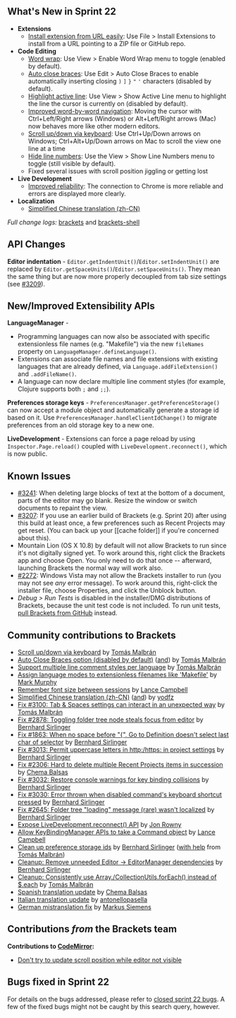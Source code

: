 What's New in Sprint 22
-----------------------
* **Extensions**
    * [Install extension from URL easily](https://trello.com/card/3-extension-installation-url/4f90a6d98f77505d7940ce88/789): Use File > Install Extensions to install from a URL pointing to a ZIP file or GitHub repo.
* **Code Editing**
    * [Word wrap](https://trello.com/card/2-word-wrap/4f90a6d98f77505d7940ce88/270): Use View > Enable Word Wrap menu to toggle (enabled by default).
    * [Auto close braces](https://github.com/adobe/brackets/pull/3040): Use Edit > Auto Close Braces to enable automatically inserting closing `)` `]` `}` `"` `'` characters (disabled by default).
    * [Highlight active line](https://github.com/adobe/brackets/pull/3097): Use View > Show Active Line menu to highlight the line the cursor is currently on (disabled by default).
    * [Improved word-by-word navigation](https://github.com/adobe/brackets/issues/670): Moving the cursor with Ctrl+Left/Right arrows (Windows) or Alt+Left/Right arrows (Mac) now behaves more like other modern editors.
    * [Scroll up/down via keyboard](https://github.com/adobe/brackets/pull/3068): Use Ctrl+Up/Down arrows on Windows; Ctrl+Alt+Up/Down arrows on Mac to scroll the view one line at a time
    * [Hide line numbers](https://github.com/adobe/brackets/pull/3097): Use the View > Show Line Numbers menu to toggle (still visible by default).
    * Fixed several issues with scroll position jiggling or getting lost
* **Live Development**
    * [Improved reliability](https://trello.com/c/R0ZFrFV4): The connection to Chrome is more reliable and errors are displayed more clearly.
* **Localization**
    * [Simplified Chinese translation (zh-CN)](https://github.com/adobe/brackets/pull/3107)

_Full change logs:_ [brackets](https://github.com/adobe/brackets/compare/sprint-21...sprint-22#commits_bucket) and [brackets-shell](https://github.com/adobe/brackets-shell/compare/sprint-21...sprint-22#commits_bucket)


API Changes
-----------
**Editor indentation** - `Editor.getIndentUnit()`/`Editor.setIndentUnit()` are replaced by `Editor.getSpaceUnits()`/`Editor.setSpaceUnits()`. They mean the same thing but are now more properly decoupled from tab size settings (see [#3209](https://github.com/adobe/brackets/pull/3209)).

New/Improved Extensibility APIs
-------------------------------
**LanguageManager** - 

* Programming languages can now also be associated with specific extensionless file names (e.g. "Makefile") via the new `fileNames` property on `LanguageManager.defineLanguage()`.
* Extensions can associate file names and file extensions with existing languages that are already defined, via `Language.addFileExtension()` and `.addFileName()`.
* A language can now declare multiple line comment styles (for example, Clojure supports both `;` and `;;`).

**Preferences storage keys** - `PreferencesManager.getPreferenceStorage()` can now accept a module object and automatically generate a storage id based on it. Use `PreferencesManager.handleClientIdChange()` to migrate preferences from an old storage key to a new one.

**LiveDevelopment** - Extensions can force a page reload by using `Inspector.Page.reload()` coupled with `LiveDevelopment.reconnect()`, which is now public.

Known Issues
------------
* [#3241](https://github.com/adobe/brackets/issues/3241): When deleting large blocks of text at the bottom of a document, parts of the editor may go blank. Resize the window or switch documents to repaint the view.
* [#3207](https://github.com/adobe/brackets/issues/3207): If you use an earlier build of Brackets (e.g. Sprint 20) after using this build at least once, a few preferences such as Recent Projects may get reset. (You can back up your [[cache folder]] if you're concerned about this).
* Mountain Lion (OS X 10.8) by default will not allow Brackets to run since it's not digitally signed yet.  To work around this, right click the Brackets app and choose Open.  You only need to do that once -- afterward, launching Brackets the normal way will work also.
* [#2272](https://github.com/adobe/brackets/issues/2272): Windows Vista may not allow the Brackets installer to run (you may not see _any_ error message). To work around this, right-click the installer file, choose Properties, and click the Unblock button.
* _Debug > Run Tests_ is disabled in the installer/DMG distributions of Brackets, because the unit test code is not included. To run unit tests, [pull Brackets from GitHub](https://github.com/adobe/brackets/wiki/How-to-Hack-on-Brackets#wiki-getcode) instead.


Community contributions to Brackets
-----------------------------------
* [Scroll up/down via keyboard](https://github.com/adobe/brackets/pull/3068) by [Tomás Malbrán](https://github.com/TomMalbran)
* [Auto Close Braces option (disabled by default)](https://github.com/adobe/brackets/pull/3040) ([and](https://github.com/adobe/brackets/pull/3075)) by [Tomás Malbrán](https://github.com/TomMalbran)
* [Support multiple line comment styles per language](https://github.com/adobe/brackets/pull/3121) by [Tomás Malbrán](https://github.com/TomMalbran)
* [Assign language modes to extensionless filenames like 'Makefile'](https://github.com/adobe/brackets/pull/3029) by [Mark Murphy](https://github.com/MarkMurphy)
* [Remember font size between sessions](https://github.com/adobe/brackets/pull/3027) by [Lance Campbell](https://github.com/lkcampbell)
* [Simplified Chinese translation (zh-CN)](https://github.com/adobe/brackets/pull/3107) ([and](https://github.com/adobe/brackets/pull/3112)) by [yodfz](https://github.com/yodfz)
* [Fix #3100: Tab & Spaces settings can interact in an unexpected way](https://github.com/adobe/brackets/pull/3209) by [Tomás Malbrán](https://github.com/TomMalbran)
* [Fix #2878: Toggling folder tree node steals focus from editor](https://github.com/adobe/brackets/pull/2879) by [Bernhard Sirlinger](https://github.com/WebsiteDeveloper)
* [Fix #1863: When no space before "{", Go to Definition doesn't select last char of selector](https://github.com/adobe/brackets/pull/3082) by [Bernhard Sirlinger](https://github.com/WebsiteDeveloper)
* [Fix #3013: Permit uppercase letters in http:/https: in project settings](https://github.com/adobe/brackets/pull/3019) by [Bernhard Sirlinger](https://github.com/WebsiteDeveloper)
* [Fix #2306: Hard to delete multiple Recent Projects items in succession](https://github.com/adobe/brackets/pull/2590) by [Chema Balsas](https://github.com/jbalsas)
* [Fix #3032: Restore console warnings for key binding collisions](https://github.com/adobe/brackets/pull/3081) by [Bernhard Sirlinger](https://github.com/WebsiteDeveloper)
* [Fix #3030: Error thrown when disabled command's keyboard shortcut pressed](https://github.com/adobe/brackets/pull/3045) by [Bernhard Sirlinger](https://github.com/WebsiteDeveloper)
* [Fix #2645: Folder tree "loading" message (rare) wasn't localized](https://github.com/adobe/brackets/pull/3020) by [Bernhard Sirlinger](https://github.com/WebsiteDeveloper)
* [Expose LiveDevelopment.reconnect() API](https://github.com/adobe/brackets/pull/3214) by [Jon Rowny](https://github.com/jrowny)
* [Allow KeyBindingManager APIs to take a Command object](https://github.com/adobe/brackets/pull/3058) by [Lance Campbell](https://github.com/lkcampbell)
* [Clean up preference storage ids](https://github.com/adobe/brackets/pull/3018) by [Bernhard Sirlinger](https://github.com/WebsiteDeveloper) ([with help](https://github.com/adobe/brackets/pull/3101) from [Tomás Malbrán](https://github.com/TomMalbran))
* [Cleanup: Remove unneeded Editor -> EditorManager dependencies](https://github.com/adobe/brackets/pull/2750) by [Bernhard Sirlinger](https://github.com/WebsiteDeveloper)
* [Cleanup: Consistently use Array./CollectionUtils.forEach() instead of $.each](https://github.com/adobe/brackets/pull/3087) by [Tomás Malbrán](https://github.com/TomMalbran)
* [Spanish translation update](https://github.com/adobe/brackets/pull/3204) by [Chema Balsas](https://github.com/jbalsas)
* [Italian translation update](https://github.com/adobe/brackets/pull/2996) by [antonellopasella](https://github.com/antonellopasella)
* [German mistranslation fix](https://github.com/adobe/brackets/pull/3096) by [Markus Siemens](https://github.com/msiemens)

Contributions _from_ the Brackets team
--------------------------------------
**Contributions to [CodeMirror](https://github.com/marijnh/CodeMirror):**
* [Don't try to update scroll position while editor not visible](https://github.com/marijnh/CodeMirror/pull/1350)

Bugs fixed in Sprint 22
-----------------------
For details on the bugs addressed, please refer to [closed sprint 22 bugs](https://github.com/adobe/brackets/issues?labels=&milestone=9&state=closed). A few of the fixed bugs might not be caught by this search query, however.